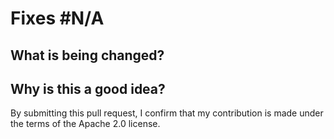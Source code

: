 <!--

Thank you for contributing ❤️

Please fill out the details below to help the reviewers understand
the change.

-->

# Fixes #N/A <!-- issue number if applicable -->

## What is being changed?

<!--

What describes the change you are making?

-->

## Why is this a good idea?

<!--

Explain what is the advantage of merging your change? How does it
make anything better?

 -->

By submitting this pull request, I confirm that my contribution is made under the terms of the Apache 2.0 license.
